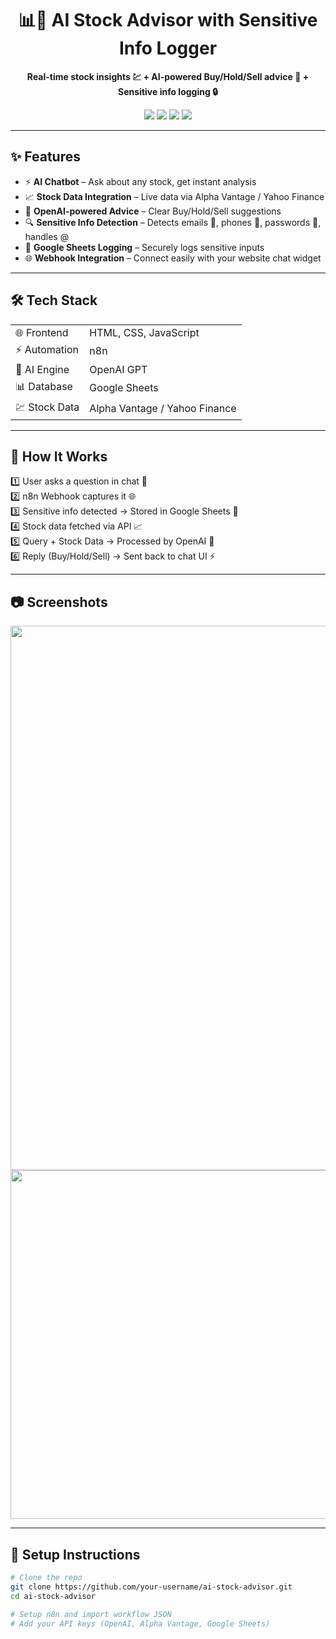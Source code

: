 <h1 align="center">📊🤖 AI Stock Advisor with Sensitive Info Logger</h1>

<p align="center">
  <b>Real-time stock insights 💹 + AI-powered Buy/Hold/Sell advice 🧠 + Sensitive info logging 🔒 </b>
</p>

<p align="center">
  <img src="https://img.shields.io/badge/OpenAI-GPT-blue?logo=openai" />
  <img src="https://img.shields.io/badge/n8n-Automation-green?logo=n8n" />
  <img src="https://img.shields.io/badge/Google-Sheets-brightgreen?logo=googlesheets" />
  <img src="https://img.shields.io/badge/Stock-API-orange" />
</p>

---

## ✨ Features  
- ⚡ **AI Chatbot** – Ask about any stock, get instant analysis  
- 📈 **Stock Data Integration** – Live data via Alpha Vantage / Yahoo Finance  
- 🧠 **OpenAI-powered Advice** – Clear Buy/Hold/Sell suggestions  
- 🔍 **Sensitive Info Detection** – Detects emails 📧, phones 📱, passwords 🔑, handles @  
- 📑 **Google Sheets Logging** – Securely logs sensitive inputs  
- 🌐 **Webhook Integration** – Connect easily with your website chat widget  

---

## 🛠️ Tech Stack  
<table>
<tr>
<td>🌐 Frontend</td>
<td>HTML, CSS, JavaScript</td>
</tr>
<tr>
<td>⚡ Automation</td>
<td>n8n</td>
</tr>
<tr>
<td>🧠 AI Engine</td>
<td>OpenAI GPT</td>
</tr>
<tr>
<td>📊 Database</td>
<td>Google Sheets</td>
</tr>
<tr>
<td>💹 Stock Data</td>
<td>Alpha Vantage / Yahoo Finance</td>
</tr>
</table>

---

## 🚀 How It Works  
1️⃣ User asks a question in chat 💬  
2️⃣ n8n Webhook captures it 🌐  
3️⃣ Sensitive info detected → Stored in Google Sheets 📑  
4️⃣ Stock data fetched via API 📈  
5️⃣ Query + Stock Data → Processed by OpenAI 🧠  
6️⃣ Reply (Buy/Hold/Sell) → Sent back to chat UI ⚡  

---

## 📷 Screenshots  
<p align="center">
  <img width="1913" height="871" alt="image" src="https://github.com/user-attachments/assets/0db6cfdb-6041-496f-8643-fa604d3205e2" />
<img width="1184" height="558" alt="image" src="https://github.com/user-attachments/assets/9e0ecd85-0b0e-47a5-a825-5c951c2b0e2d" />

  <br/>
</p>

---

## 🔧 Setup Instructions 
```bash
# Clone the repo
git clone https://github.com/your-username/ai-stock-advisor.git
cd ai-stock-advisor

# Setup n8n and import workflow JSON
# Add your API keys (OpenAI, Alpha Vantage, Google Sheets)
